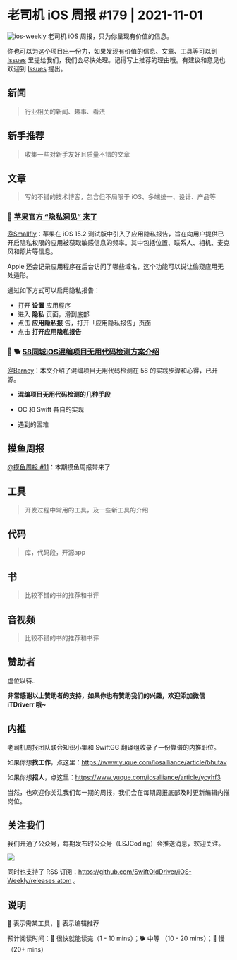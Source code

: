 # 老司机 iOS 周报 #179 | 2021-11-01

![ios-weekly](https://github.com/SwiftOldDriver/iOS-Weekly/blob/master/assets/ios-weekly.png?raw=true)
老司机 iOS 周报，只为你呈现有价值的信息。

你也可以为这个项目出一份力，如果发现有价值的信息、文章、工具等可以到 [Issues](https://github.com/SwiftOldDriver/iOS-Weekly/issues) 里提给我们，我们会尽快处理。记得写上推荐的理由哦。有建议和意见也欢迎到 [Issues](https://github.com/SwiftOldDriver/iOS-Weekly/issues) 提出。

## 新闻

> 行业相关的新闻、趣事、看法

## 新手推荐

> 收集一些对新手友好且质量不错的文章

## 文章

> 写的不错的技术博客，包含但不局限于 iOS、多端统一、设计、产品等

### 🐎 [苹果官方 “隐私洞见” 来了](https://mp.weixin.qq.com/s/jo9sb2AfrnzZWpDDuqJnCw)
[@Smallfly](https://github.com/iostalks)：苹果在 iOS 15.2 测试版中引入了应用隐私报告，旨在向用户提供已开启隐私权限的应用被获取敏感信息的频率。其中包括位置、联系人、相机、麦克风和照片等信息。

Apple 还会记录应用程序在后台访问了哪些域名，这个功能可以说让偷窥应用无处遁形。

通过如下方式可以启用隐私报告：
* 打开 **设置** 应用程序
* 进入 **隐私** 页面，滑到底部
* 点击 **应用隐私报** 告，打开「应用隐私报告」页面
* 点击 **打开应用隐私报告**

### 🌟 🐕 [58同城iOS混编项目无用代码检测方案介绍](https://mp.weixin.qq.com/s/RU8jhQJ_LSFEJcZX3bXmLg)

[@Barney](https://github.com/BarneyZhaoooo)：本文介绍了混编项目无用代码检测在 58 的实践步骤和心得，已开源。

- **混编项目无用代码检测的几种手段**
* OC 和 Swift 各自的实现
- 遇到的困难

## 摸鱼周报

[@摸鱼周报 #11](https://mp.weixin.qq.com/s/hE9wYlLX8F1sKjIF5eIPVQ)：本期摸鱼周报带来了

## 工具

> 开发过程中常用的工具，及一些新工具的介绍

## 代码

> 库，代码段，开源app

## 书

> 比较不错的书的推荐和书评

## 音视频

> 比较不错的书的推荐和书评

## 赞助者

虚位以待..

**非常感谢以上赞助者的支持，如果你也有赞助我们的兴趣，欢迎添加微信 iTDriverr 哦~**

## 内推

老司机周报团队联合知识小集和 SwiftGG 翻译组收录了一份靠谱的内推职位。

如果你想**找工作**，点这里：https://www.yuque.com/iosalliance/article/bhutav

如果你想**招人**，点这里：https://www.yuque.com/iosalliance/article/ycyhf3

当然，也欢迎你关注我们每一期的周报，我们会在每期周报底部及时更新编辑内推岗位。

## 关注我们

我们开通了公众号，每期发布时公众号（LSJCoding）会推送消息，欢迎关注。

![](https://github.com/SwiftOldDriver/iOS-Weekly/blob/master/assets/qrcode_for_wechat.jpg?raw=true)

同时也支持了 RSS 订阅：https://github.com/SwiftOldDriver/iOS-Weekly/releases.atom 。

## 说明

🚧 表示需某工具，🌟 表示编辑推荐

预计阅读时间：🐎 很快就能读完（1 - 10 mins）；🐕 中等 （10 - 20 mins）；🐢 慢（20+ mins）
